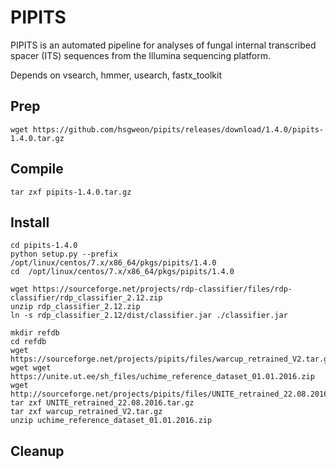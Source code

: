 # PIPITS
PIPITS is an automated pipeline for analyses of fungal internal transcribed spacer (ITS) sequences from the Illumina sequencing platform.

Depends on vsearch, hmmer, usearch, fastx_toolkit
## Prep
``` 
wget https://github.com/hsgweon/pipits/releases/download/1.4.0/pipits-1.4.0.tar.gz
```

## Compile
```
tar zxf pipits-1.4.0.tar.gz
```

## Install
```
cd pipits-1.4.0
python setup.py --prefix /opt/linux/centos/7.x/x86_64/pkgs/pipits/1.4.0
cd  /opt/linux/centos/7.x/x86_64/pkgs/pipits/1.4.0

wget https://sourceforge.net/projects/rdp-classifier/files/rdp-classifier/rdp_classifier_2.12.zip
unzip rdp_classifier_2.12.zip
ln -s rdp_classifier_2.12/dist/classifier.jar ./classifier.jar

mkdir refdb
cd refdb
wget https://sourceforge.net/projects/pipits/files/warcup_retrained_V2.tar.gz
wget wget https://unite.ut.ee/sh_files/uchime_reference_dataset_01.01.2016.zip
wget http://sourceforge.net/projects/pipits/files/UNITE_retrained_22.08.2016.tar.gz
tar zxf UNITE_retrained_22.08.2016.tar.gz
tar zxf warcup_retrained_V2.tar.gz
unzip uchime_reference_dataset_01.01.2016.zip
```

## Cleanup
```
```
